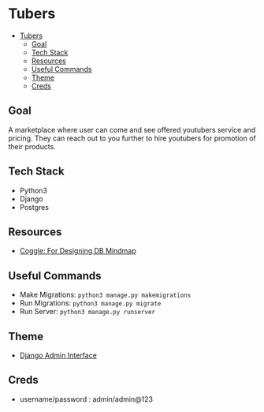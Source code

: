 # Tubers

- [Tubers](#tubers)
  - [Goal](#goal)
  - [Tech Stack](#tech-stack)
  - [Resources](#resources)
  - [Useful Commands](#useful-commands)
  - [Theme](#theme)
  - [Creds](#creds)

## Goal

A marketplace where user can come and see offered youtubers service and pricing.
They can reach out to you further to hire youtubers for promotion of their products.

## Tech Stack

- Python3
- Django
- Postgres

## Resources

- [Coggle: For Designing DB Mindmap](https://coggle.it/)

## Useful Commands

- Make Migrations: `python3 manage.py makemigrations`
- Run Migrations: `python3 manage.py migrate`
- Run Server: `python3 manage.py runserver`

## Theme

- [Django Admin Interface](https://github.com/fabiocaccamo/django-admin-interface)

## Creds

- username/password : admin/admin@123